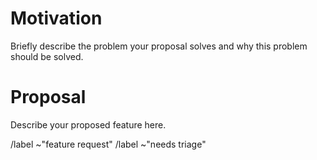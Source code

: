 # Motivation

Briefly describe the problem your proposal solves and why this problem should
be solved.

# Proposal

Describe your proposed feature here.


/label ~"feature request"
/label ~"needs triage"

